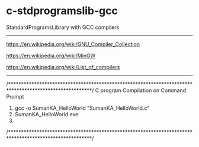 # c-stdprogramslib-gcc
StandardProgramsLibrary with GCC compilers

---------------------------------------------------------------------------------------------------------

https://en.wikipedia.org/wiki/GNU_Compiler_Collection

https://en.wikipedia.org/wiki/MinGW

https://en.wikipedia.org/wiki/List_of_compilers

---------------------------------------------------------------------------------------------------------



/********************************************************************************************************/
C program Compilation on Command Prompt

1) gcc -o SumanKA_HelloWorld "SumanKA_HelloWorld.c"
2) SumanKA_HelloWorld.exe
3) 

/********************************************************************************************************/
